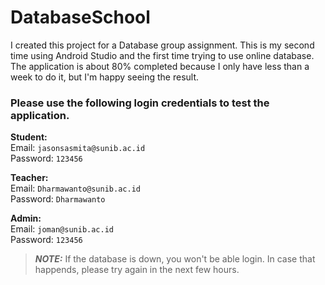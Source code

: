 # DatabaseSchool
I created this project for a Database group assignment. This is my second time using Android Studio and the first time trying to use online database.
The application is about 80% completed because I only have less than a week to do it, but I'm happy seeing the result.

### Please use the following login credentials to test the application. 

**Student:**  
Email: `jasonsasmita@sunib.ac.id`  
Password: `123456`  

**Teacher:**  
Email: `Dharmawanto@sunib.ac.id`  
Password: `Dharmawanto`  

**Admin:**  
Email: `joman@sunib.ac.id`  
Password: `123456`  
  
> ***NOTE:*** If the database is down, you won't be able login. In case that happends, please try again in the next few hours.
